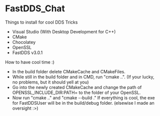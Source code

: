 # FastDDS_Chat

Things to install for cool DDS Tricks
- Visual Studio (With Desktop Development for C++)
- CMake
- Chocolatey
- OpenSSL
- FastDDS v3.0.1

How to have cool time :)
- In the build folder delete CMakeCache and CMakeFiles.
- While still in the build folder and in CMD, run "cmake ..". (If your lucky, no problems, but it should yell at you)
- Go into the newly created CMakeCache and change the path of OPENSSL_INCLUDE_DIR:PATH= to the folder of your OpenSSL.
- Now run "cmake .." and "cmake --build ." If everything is cool, the exe for FastDDSUser will be in the build/debug folder. (elsewise I made an oversight :>)
